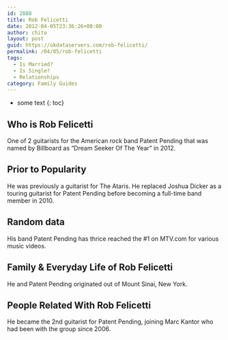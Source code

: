 ```yaml
---
id: 2888
title: Rob Felicetti
date: 2012-04-05T23:36:26+00:00
author: chito
layout: post
guid: https://ukdataservers.com/rob-felicetti/
permalink: /04/05/rob-felicetti
tags:
  - Is Married?
  - Is Single?
  - Relationships
category: Family Guides
---
```


* some text
{: toc}
          
          
## Who is  Rob Felicetti
                  
                  
                  
One of 2 guitarists for the American rock band Patent Pending that was named by Billboard as &#8220;Dream Seeker Of The Year&#8221; in 2012.
                  
                
                
                
## Prior to Popularity 
                  
                  
                  
He was previously a guitarist for The Ataris. He replaced Joshua Dicker as a touring guitarist for Patent Pending before becoming a full-time band member in 2010.
                  
                
                
                
## Random data 
                  
                  
                  
His band Patent Pending has thrice reached the #1 on MTV.com for various music videos.
                  
                
                
                
## Family & Everyday Life of Rob Felicetti
                  
                  
                  
He and Patent Pending originated out of Mount Sinai, New York.
                  
                
                
                
## People Related With  Rob Felicetti
                  
                  
                  
He became the 2nd guitarist for Patent Pending, joining Marc Kantor who had been with the group since 2006.
                  
                
              
            
          
          
          
    
    
  

